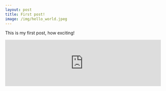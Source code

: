 ```yaml
---
layout: post
title: First post!
image: /img/hello_world.jpeg
---
```


This is my first post, how exciting!

<iframe class="slideshow-iframe" src="https://JMoon1.github.io/slides/my-pics1.html"
style="width:100%" frameborder="0" scrolling="no" onload="resizeIframe(this)"></iframe>
